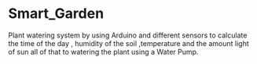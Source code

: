 # Smart_Garden
Plant watering system by using Arduino and different sensors to calculate the time of the day , humidity of the soil ,temperature and the amount light of sun all of that to watering the plant using a Water Pump.
